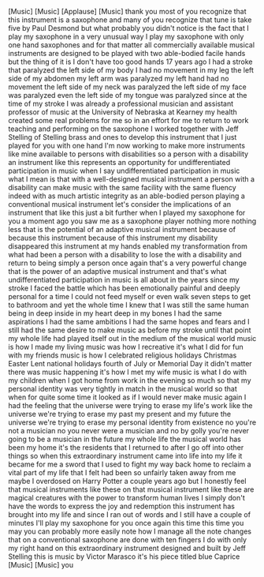
[Music]
[Music]
[Applause]
[Music]
thank you most of you recognize that
this instrument is a saxophone and many
of you recognize that tune is take five
by Paul Desmond but what probably you
didn&#39;t notice is the fact that I play my
saxophone in a very unusual way I play
my saxophone with only one hand
saxophones and for that matter all
commercially available musical
instruments are designed to be played
with two able-bodied facile hands but
the thing of it is I don&#39;t have too good
hands 17 years ago I had a stroke that
paralyzed the left side of my body I had
no movement in my leg the left side of
my abdomen my left arm was paralyzed my
left hand had no movement the left side
of my neck was paralyzed the left side
of my face was paralyzed even the left
side of my tongue was paralyzed since at
the time of my stroke I was already a
professional musician and assistant
professor of music at the University of
Nebraska at Kearney my health created
some real problems for me so in an
effort for me to return to work teaching
and performing on the saxophone I worked
together with Jeff Stelling of Stelling
brass and ones to develop this
instrument that I just played for you
with one hand I&#39;m now working to make
more instruments like mine available to
persons with disabilities so a person
with a disability an instrument like
this represents an opportunity for
undifferentiated participation in music
when I say undifferentiated
participation in music what I mean is
that with a well-designed musical
instrument a person with a disability
can make music with the same facility
with the same fluency indeed with as
much artistic integrity as an
able-bodied person playing a
conventional musical instrument
let&#39;s consider the implications of an
instrument that like this just a bit
further when I played my saxophone for
you a moment ago you saw me as a
saxophone player nothing more nothing
less
that is the potential of an adaptive
musical instrument because of because
this instrument because of this
instrument my disability disappeared
this instrument at my hands enabled my
transformation from what had been a
person with a disability to lose the
with a disability and return to being
simply a person once again that&#39;s a very
powerful change that is the power of an
adaptive musical instrument and that&#39;s
what undifferentiated participation in
music is all about in the years since my
stroke I faced the battle which has been
emotionally painful and deeply personal
for a time I could not feed myself or
even walk seven steps to get to bathroom
and yet the whole time I knew that I was
still the same human being in deep
inside in my heart deep in my bones I
had the same aspirations I had the same
ambitions I had the same hopes and fears
and I still had the same desire to make
music as before my stroke until that
point my whole life had played itself
out in the medium of the musical world
music is how I made my living music was
how I recreative it&#39;s what I did for fun
with my friends music is how I
celebrated religious holidays Christmas
Easter Lent national holidays fourth of
July or Memorial Day it didn&#39;t matter
there was music happening it&#39;s how I met
my wife music is what I do with my
children when I got home from work in
the evening so much so that my personal
identity was very tightly in match
in the musical world so that when for
quite some time it looked as if I would
never make music again I had the feeling
that the universe were trying to erase
my life&#39;s work like the universe we&#39;re
trying to erase my past my present and
my future the universe we&#39;re trying to
erase my personal identity from
existence no you&#39;re not a musician no
you never were a musician and no by
golly you&#39;re never going to be a
musician in the future my whole life the
musical world has been my home it&#39;s the
residents that I returned to after I go
off into other things so when this
extraordinary instrument came into life
into my life it became for me a sword
that I used to fight my way back home to
reclaim a vital part of my life that I
felt had been so unfairly taken away
from me maybe I overdosed on Harry
Potter a couple years ago but I honestly
feel that musical instruments like these
on that musical instrument like these
are magical creatures with the power to
transform human lives I simply don&#39;t
have the words to express the joy and
redemption this instrument has brought
into my life and since I ran out of
words and I still have a couple of
minutes
I&#39;ll play my saxophone for you once
again this time
this time you may you can probably more
easily note how I manage all the note
changes that on a conventional saxophone
are done with ten fingers I do with only
my right hand on this extraordinary
instrument designed and built by Jeff
Stelling this is music by Victor Marasco
it&#39;s his piece titled blue Caprice
[Music]
[Music]
you
